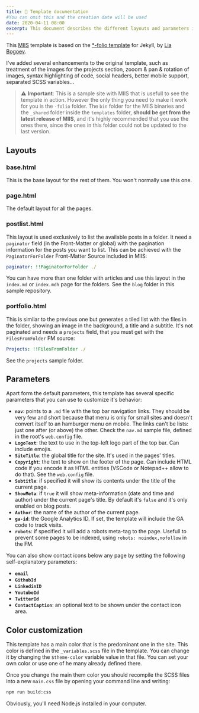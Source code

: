 ```yaml
---
title: 📄 Template documentation
#You can omit this and the creation date will be used
date: 2020-04-11 08:00
excerpt: This document describes the different layouts and parameters in this template and how to use them.
---
```


This [MIIS](https://miis.azurewebsites.net/) template is based on the [*-folio template](https://github.com/bogoli/-folio) for Jekyll, by [Lia Bogoev](https://github.com/bogoli).

I've added several enhancements to the original template, such as treatment of the images for the projects section, zooom & pan & rotation of images, syntax highlighting of code, social headers, better mobile support, separated SCSS variables...

> :warning: **Important**: This is a sample site with MIIS that is usefull to see the template in action. However the only thing you need to make it work for you is the `-folio` folder. The `bin` folder for the MIIS binaries and the `_shared` folder inside the `templates` folder, **should be get from the latest release of MIIS**, and it's highly recommended that you use the ones there, since the ones in this folder could not be updated to the last version.

## Layouts

### base.html

This is the base layout for the rest of them. You won't normally use this one.

### page.html

The default layout for all the pages.

### postlist.html

This layout is used exclusively to list the available posts in a folder. It need a `paginator` field (in the Front-Matter or global) with the pagination information for the posts you want to list. This can be achieved with the `PaginatorForFolder` Front-Matter Source included in MIIS:

```yml
paginator: !!PaginatorForFolder ./
```

You can have more than one folder with articles and use this layout in the `index.md` or `index.mdh` page for the folders. See the `blog` folder in this sample repository.

### portfolio.html

This is similar to the previous one but generates a tiled list with the files in the folder, showing an image in the background, a title and a subtitle. It's not paginated and needs a `projects` field, that you must get with the `FilesFromFolder` FM source:

```yml
Projects: !!FilesFromFolder ./
```

See the `projects` sample folder.

## Parameters

Apart form the default parameters, this template has several specific parameters that you can use to customize it's behavior:

- **`nav`**: points to a `.md` file with the top bar navigation links. They should be very few and short because that menu is only for small sites and doesn't convert itself to an hamburger menu on mobile. The links can't be lists: just one after (or above) the other. Check the `nav.md` sample file, defined in the root's `web.config` file.
- **`LogoText`**: the text to use in the top-left logo part of the top bar. Can include emojis.
- **`SiteTitle`**: the global title for the site. It's used in the pages' titles.
- **`Copyright`**: the text to show on the footer of the page. Can include HTML code if you encode it as HTML entities (VSCode or Notepad++ allow to do that). See the `web.config` file.
- **`Subtitle`**: if specified it will show its contents under the title of the current page.
- **`ShowMeta`**: if `true` it will show meta-information (date and time and author) under the current page's title. By default it's `false` and it's only enabled on blog posts.
- **`Author`**: the name of the author of the current page.
- **`ga-id`**: the Google Analytics ID. If set, the template will include the GA code to track visits.
- **`robots`**: if specified it will add a robots meta-tag to the page. Usefull to prevent some pages to be indexed, using `robots: noindex,nofollow` in the FM.

You can also show contact icons below any page by setting the following self-explanatory parameters:

- **`email`**
- **`GithubId`**
- **`LinkedinID`**
- **`YoutubeId`**
- **`TwitterId`**
- **`ContactCaption`**: an optional text to be shown under the contact icon area.

## Color customization

This template has a main color that is the predominant one in the site. This color is defined in the `_variables.scss` file in the template. You can change it by changing the `$theme-color` variable value in that file. You can set your own color or use one of he many already defined there.

Once you change the main them color you should recompile the SCSS files into a new `main.css` file by opening your command line and writing:

```bash
npm run build:css
```

Obviously, you'll need Node.js installed in your computer.
